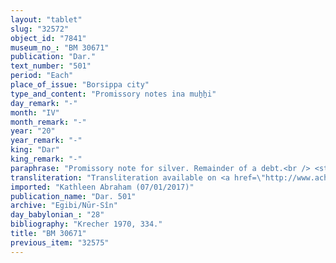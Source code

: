 ```yaml
---
layout: "tablet"
slug: "32572"
object_id: "7841"
museum_no_: "BM 30671"
publication: "Dar."
text_number: "501"
period: "Each"
place_of_issue: "Borsippa city"
type_and_content: "Promissory notes ina muẖẖi"
day_remark: "-"
month: "IV"
month_remark: "-"
year: "20"
year_remark: "-"
king: "Dar"
king_remark: "-"
paraphrase: "Promissory note for silver. Remainder of a debt.<br /> <strong>B</strong> still owes 1 mina and 50 shekels out of an original debt (<em>rīhit u&#39;ilti</em>) of 7 minas of medium quality silver, of which one-eighth is alloy to <strong>A<sub>1</sub></strong> and his brother. He should pay it without interest (<em>qaqqadu</em>) in Abu (V).<br /> &nbsp;<br /> <strong>A<sub>1 </sub></strong>= Marduk-nāṣir-apli/Itti-Marduk-balāṭu//Egibi; <strong>A<sub>2 </sub></strong>= borther of <strong>A<sub>1</sub></strong>; <strong>B </strong>= &Scaron;ellebi/Pallil-uballiṭ"
transliteration: "Transliteration available on <a href=\"http://www.achemenet.com/fr/item/?/1087349=BM 30671&l=a&c=1&t=1.4/1/24/1/1663318\" target=\"_blank\">Achemenet</a>"
imported: "Kathleen Abraham (07/01/2017)"
publication_name: "Dar. 501"
archive: "Egibi/Nūr-Sîn"
day_babylonian_: "28"
bibliography: "Krecher 1970, 334."
title: "BM 30671"
previous_item: "32575"
---
```

